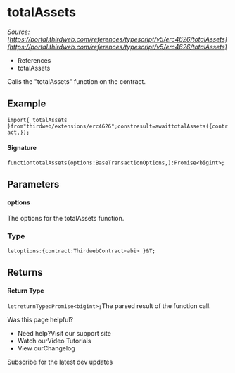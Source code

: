 # totalAssets

*Source: [https://portal.thirdweb.com/references/typescript/v5/erc4626/totalAssets](https://portal.thirdweb.com/references/typescript/v5/erc4626/totalAssets)*

* References
* totalAssets

Calls the "totalAssets" function on the contract.

## Example

`import{ totalAssets }from"thirdweb/extensions/erc4626";constresult=awaittotalAssets({contract,});`
#### Signature

`functiontotalAssets(options:BaseTransactionOptions,):Promise<bigint>;`
## Parameters

#### options

The options for the totalAssets function.

### Type

`letoptions:{contract:ThirdwebContract<abi> }&T;`
## Returns

#### Return Type

`letreturnType:Promise<bigint>;`The parsed result of the function call.

Was this page helpful?

* Need help?Visit our support site
* Watch ourVideo Tutorials
* View ourChangelog

Subscribe for the latest dev updates

